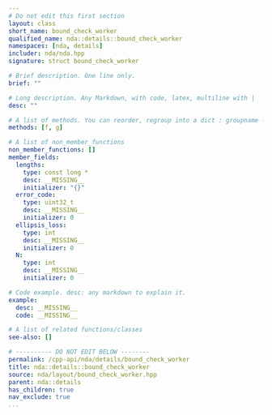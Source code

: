 ```yaml
---
# Do not edit this first section
layout: class
short_name: bound_check_worker
qualified_name: nda::details::bound_check_worker
namespaces: [nda, details]
includer: nda/nda.hpp
signature: struct bound_check_worker

# Brief description. One line only.
brief: ""

# Long description. Any Markdown, with code, latex, multiline with |
desc: ""

# A list of methods. You can reorder, regroup into a dict : groupname -> list
methods: [f, g]

# A list of non_member_functions
non_member_functions: []
member_fields:
  lengths:
    type: const long *
    desc: __MISSING__
    initializer: "{}"
  error_code:
    type: uint32_t
    desc: __MISSING__
    initializer: 0
  ellipsis_loss:
    type: int
    desc: __MISSING__
    initializer: 0
  N:
    type: int
    desc: __MISSING__
    initializer: 0

# Code example. desc: any markdown to explain it.
example:
  desc: __MISSING__
  code: __MISSING__

# A list of related functions/classes
see-also: []

# ---------- DO NOT EDIT BELOW --------
permalink: /cpp-api/nda/details/bound_check_worker
title: nda::details::bound_check_worker
source: nda/layout/bound_check_worker.hpp
parent: nda::details
has_children: true
nav_exclude: true
...
```


